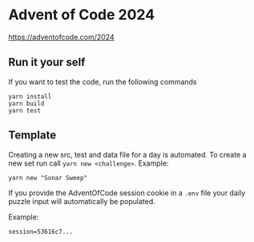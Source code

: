 # Advent of Code 2024

https://adventofcode.com/2024

## Run it your self

If you want to test the code, run the following commands

```
yarn install
yarn build
yarn test
```

## Template

Creating a new src, test and data file for a day is automated. To create a new set run call `yarn new <challenge>`. Example:

```
yarn new "Sonar Sweep"
```

If you provide the AdventOfCode session cookie in a `.env` file your daily puzzle input will automatically be populated.

Example:

```
session=53616c7...
```
